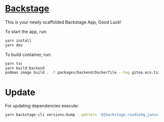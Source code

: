 # [Backstage](https://backstage.io)

This is your newly scaffolded Backstage App, Good Luck!

To start the app, run:

```sh
yarn install
yarn dev
```

To build container, run:
```sh
yarn tsc
yarn build:backend
podman image build . -f packages/backend/Dockerfile --tag gitea.eco.tsi-dev.otc-service.com/backstage/backstage:$TAG
```

# Update

For updating dependencies execute:

```sh
yarn backstage-cli versions:bump --pattern '@{backstage,roadiehq,janus-idp,k-phoen,trimm,mdude2314}/*'
```
